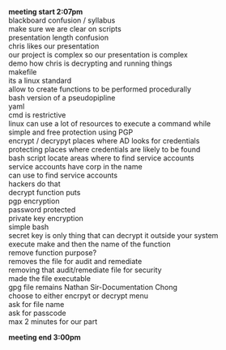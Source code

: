 **meeting start 2:07pm**        
blackboard confusion / syllabus     
make sure we are clear on scripts     
presentation length confusion      
chris likes our presentation       
our project is complex so our presentation is complex       
demo how chris is decrypting and running things     
makefile     
its a linux standard     
allow to create functions to be performed procedurally     
bash version of a pseudopipline     
yaml       
cmd is restrictive      
linux can use a lot of resources to execute a command while    
simple and free protection using PGP          
encrypt / decrypyt places where AD looks for credentials       
protecting places where credentials are likely to be found           
bash script locate areas where to find service accounts      
service accounts have corp in the name      
can use to find service accounts     
hackers do that     
decrypt function puts     
pgp encryption     
password protected     
private key encryption      
simple bash     
secret key is only thing that can decrypt it outside your system      
execute make and then the name of the function      
remove function purpose?        
removes the file for audit and remediate       
removing that audit/remediate file for security       
made the file executable     
gpg file remains 
Nathan Sir-Documentation Chong         
choose to either encrpyt or decrypt menu      
ask for file name     
ask for passcode      
max 2 minutes for our part      

**meeting end 3:00pm**